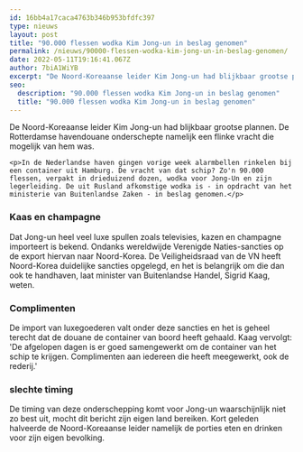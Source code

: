 ```yaml
---
id: 16bb4a17caca4763b346b953bfdfc397
type: nieuws
layout: post
title: "90.000 flessen wodka Kim Jong-un in beslag genomen"
permalink: /nieuws/90000-flessen-wodka-kim-jong-un-in-beslag-genomen/
date: 2022-05-11T19:16:41.067Z
author: 7biA1WiYB
excerpt: "De Noord-Koreaanse leider Kim Jong-un had blijkbaar grootse plannen. De Rotterdamse havendouane onderschepte namelijk een flinke vracht die mogelijk van hem was.  "
seo:
  description: "90.000 flessen wodka Kim Jong-un in beslag genomen"
  title: "90.000 flessen wodka Kim Jong-un in beslag genomen"
---
```

De Noord-Koreaanse leider Kim Jong-un had blijkbaar grootse plannen. De Rotterdamse havendouane onderschepte namelijk een flinke vracht die mogelijk van hem was.  

    <p>In de Nederlandse haven gingen vorige week alarmbellen rinkelen bij een container uit Hamburg. De vracht van dat schip? Zo'n 90.000 flessen, verpakt in drieduizend dozen, wodka voor Jong-Un en zijn legerleiding. De uit Rusland afkomstige wodka is - in opdracht van het ministerie van Buitenlandse Zaken - in beslag genomen.</p>
<h3>Kaas en champagne</h3>
<p>Dat Jong-un heel veel luxe spullen zoals televisies, kazen en champagne importeert is bekend. Ondanks wereldwijde Verenigde Naties-sancties op de export hiervan naar Noord-Korea. De Veiligheidsraad van de VN heeft Noord-Korea duidelijke sancties opgelegd, en het is belangrijk om die dan ook te handhaven, laat minister van Buitenlandse Handel, Sigrid Kaag, weten.</p>
<h3>Complimenten</h3>
<p>De import van luxegoederen valt onder deze sancties en het is geheel terecht dat de douane de container van boord heeft gehaald. Kaag vervolgt: 'De afgelopen dagen is er goed samengewerkt om de container van het schip te krijgen. Complimenten aan iedereen die heeft meegewerkt, ook de rederij.'</p>
<h3>slechte timing</h3>
<p>De timing van deze onderschepping komt voor Jong-un waarschijnlijk niet zo best uit, mocht dit bericht zijn eigen land bereiken. Kort geleden halveerde de Noord-Koreaanse leider namelijk de porties eten en drinken voor zijn eigen bevolking.</p>  

